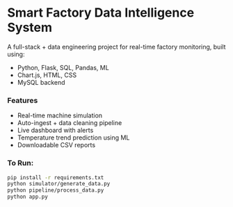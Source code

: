 # Smart Factory Data Intelligence System

A full-stack + data engineering project for real-time factory monitoring, built using:
- Python, Flask, SQL, Pandas, ML
- Chart.js, HTML, CSS
- MySQL backend

### Features
- Real-time machine simulation
- Auto-ingest + data cleaning pipeline
- Live dashboard with alerts
- Temperature trend prediction using ML
- Downloadable CSV reports

### To Run:
```bash
pip install -r requirements.txt
python simulator/generate_data.py
python pipeline/process_data.py
python app.py
